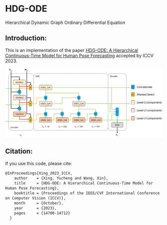 # HDG-ODE
Hierarchical Dynamic Graph Ordinary Differential Equation


## Introduction: 
This is an implementation of the paper [HDG-ODE: A Hierarchical Continuous-Time Model for Human Pose Forecasting](https://openaccess.thecvf.com/content/ICCV2023/html/Xing_HDG-ODE_A_Hierarchical_Continuous-Time_Model_for_Human_Pose_Forecasting_ICCV_2023_paper.html) accepted by ICCV 2023.

<div align=center>
    <img src="https://github.com/SBU-YCX/HDG-ODE/blob/main/HDG-ODE.PNG">
</div>


## Citation:
If you use this code, please cite:
```
@InProceedings{Xing_2023_ICCV,
    author    = {Xing, Yucheng and Wang, Xin},
    title     = {HDG-ODE: A Hierarchical Continuous-Time Model for Human Pose Forecasting},
    booktitle = {Proceedings of the IEEE/CVF International Conference on Computer Vision (ICCV)},
    month     = {October},
    year      = {2023},
    pages     = {14700-14712}
  }
```
